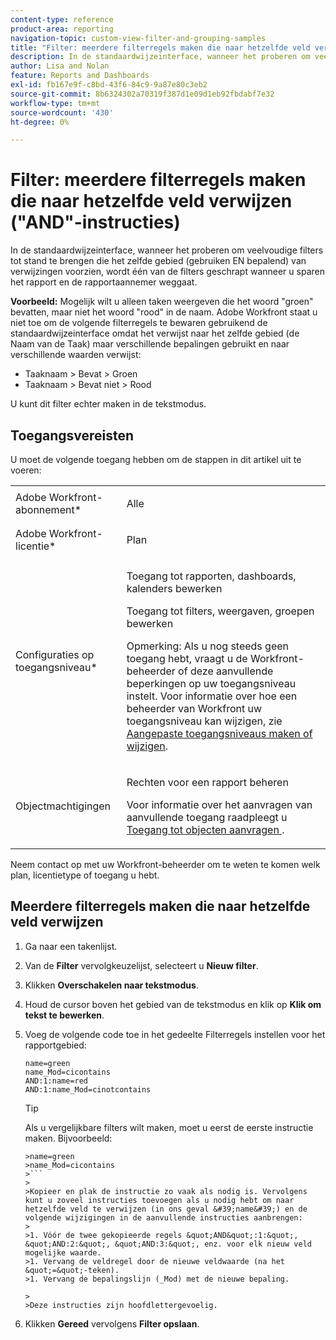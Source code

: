 ```yaml
---
content-type: reference
product-area: reporting
navigation-topic: custom-view-filter-and-grouping-samples
title: "Filter: meerdere filterregels maken die naar hetzelfde veld verwijzen ('AND'-instructies)"
description: In de standaardwijzeinterface, wanneer het proberen om veelvoudige filters tot stand te brengen die het zelfde gebied (gebruiken EN bepalend) van verwijzingen voorzien, wordt één van de filters geschrapt wanneer u sparen het rapport en de rapportaannemer weggaat.
author: Lisa and Nolan
feature: Reports and Dashboards
exl-id: fb167e9f-c8bd-43f6-84c9-9a87e80c3eb2
source-git-commit: 8b6324302a70319f387d1e09d1eb92fbdabf7e32
workflow-type: tm+mt
source-wordcount: '430'
ht-degree: 0%

---
```


# Filter: meerdere filterregels maken die naar hetzelfde veld verwijzen (&quot;AND&quot;-instructies)

In de standaardwijzeinterface, wanneer het proberen om veelvoudige filters tot stand te brengen die het zelfde gebied (gebruiken EN bepalend) van verwijzingen voorzien, wordt één van de filters geschrapt wanneer u sparen het rapport en de rapportaannemer weggaat.

**Voorbeeld:** Mogelijk wilt u alleen taken weergeven die het woord &quot;groen&quot; bevatten, maar niet het woord &quot;rood&quot; in de naam. Adobe Workfront staat u niet toe om de volgende filterregels te bewaren gebruikend de standaardwijzeinterface omdat het verwijst naar het zelfde gebied (de Naam van de Taak) maar verschillende bepalingen gebruikt en naar verschillende waarden verwijst:

* Taaknaam > Bevat > Groen
* Taaknaam > Bevat niet > Rood

U kunt dit filter echter maken in de tekstmodus.

## Toegangsvereisten

U moet de volgende toegang hebben om de stappen in dit artikel uit te voeren:

<table style="table-layout:auto"> 
 <col> 
 <col> 
 <tbody> 
  <tr> 
   <td role="rowheader">Adobe Workfront-abonnement*</td> 
   <td> <p>Alle</p> </td> 
  </tr> 
  <tr> 
   <td role="rowheader">Adobe Workfront-licentie*</td> 
   <td> <p>Plan </p> </td> 
  </tr> 
  <tr> 
   <td role="rowheader">Configuraties op toegangsniveau*</td> 
   <td> <p>Toegang tot rapporten, dashboards, kalenders bewerken</p> <p>Toegang tot filters, weergaven, groepen bewerken</p> <p>Opmerking: Als u nog steeds geen toegang hebt, vraagt u de Workfront-beheerder of deze aanvullende beperkingen op uw toegangsniveau instelt. Voor informatie over hoe een beheerder van Workfront uw toegangsniveau kan wijzigen, zie <a href="../../../administration-and-setup/add-users/configure-and-grant-access/create-modify-access-levels.md" class="MCXref xref">Aangepaste toegangsniveaus maken of wijzigen</a>.</p> </td> 
  </tr> 
  <tr> 
   <td role="rowheader">Objectmachtigingen</td> 
   <td> <p>Rechten voor een rapport beheren</p> <p>Voor informatie over het aanvragen van aanvullende toegang raadpleegt u <a href="../../../workfront-basics/grant-and-request-access-to-objects/request-access.md" class="MCXref xref">Toegang tot objecten aanvragen </a>.</p> </td> 
  </tr> 
 </tbody> 
</table>

Neem contact op met uw Workfront-beheerder om te weten te komen welk plan, licentietype of toegang u hebt.

## Meerdere filterregels maken die naar hetzelfde veld verwijzen

1. Ga naar een takenlijst.
1. Van de **Filter** vervolgkeuzelijst, selecteert u **Nieuw filter**.
1. Klikken **Overschakelen naar tekstmodus**.
1. Houd de cursor boven het gebied van de tekstmodus en klik op **Klik om tekst te bewerken**.
1. Voeg de volgende code toe in het gedeelte Filterregels instellen voor het rapportgebied:

   ```
   name=green
   name_Mod=cicontains
   AND:1:name=red
   AND:1:name_Mod=cinotcontains
   ```

   >[!TIP]
   >
   >Als u vergelijkbare filters wilt maken, moet u eerst de eerste instructie maken. Bijvoorbeeld:
   >
   >
   ```
   >name=green
   >name_Mod=cicontains
   >```
   >
   >Kopieer en plak de instructie zo vaak als nodig is. Vervolgens kunt u zoveel instructies toevoegen als u nodig hebt om naar hetzelfde veld te verwijzen (in ons geval &#39;name&#39;) en de volgende wijzigingen in de aanvullende instructies aanbrengen:
   >
   >1. Vóór de twee gekopieerde regels &quot;AND&quot;:1:&quot;, &quot;AND:2:&quot;, &quot;AND:3:&quot;, enz. voor elk nieuw veld mogelijke waarde.
   >1. Vervang de veldregel door de nieuwe veldwaarde (na het &quot;=&quot;-teken).
   >1. Vervang de bepalingslijn (_Mod) met de nieuwe bepaling.

   >   
   >Deze instructies zijn hoofdlettergevoelig.

1. Klikken **Gereed** vervolgens **Filter opslaan**.
